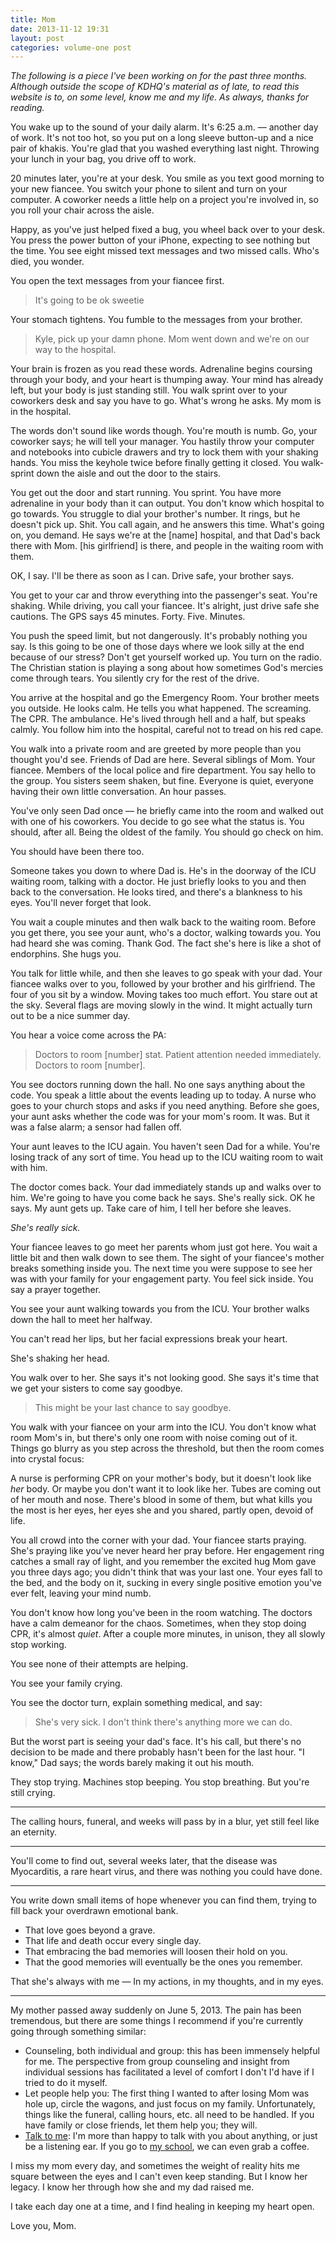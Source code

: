 ```yaml
---
title: Mom
date: 2013-11-12 19:31
layout: post
categories: volume-one post
---
```

_The following is a piece I've been working on for the past three months. Although outside the scope of KDHQ's material as of late, to read this website is to, on some level, know me and my life. As always, thanks for reading._

You wake up to the sound of your daily alarm. It's 6:25 a.m. &mdash; another day of work. It's not too hot, so you put on a long sleeve button-up and a nice pair of khakis. You're glad that you washed everything last night. Throwing your lunch in your bag, you drive off to work.

20 minutes later, you're at your desk. You smile as you text good morning to your new fiancee. You switch your phone to silent and turn on your computer. A coworker needs a little help on a project you're involved in, so you roll your chair across the aisle.

Happy, as you've just helped fixed a bug, you wheel back over to your desk. You press the power button of your iPhone, expecting to see nothing but the time. You see eight missed text messages and two missed calls. Who's died, you wonder.

You open the text messages from your fiancee first.

> It's going to be ok sweetie

Your stomach tightens. You fumble to the messages from your brother.

> Kyle, pick up your damn phone. Mom went down and we're on our way to the hospital.

Your brain is frozen as you read these words. Adrenaline begins coursing through your body, and your heart is thumping away. Your mind has already left, but your body is just standing still. You walk sprint over to your coworkers desk and say you have to go. What's wrong he asks. My mom is in the hospital.

The words don't sound like words though. You're mouth is numb. Go, your coworker says; he will tell your manager. You hastily throw your computer and notebooks into cubicle drawers and try to lock them with your shaking hands. You miss the keyhole twice before finally getting it closed. You walk-sprint down the aisle and out the door to the stairs.

You get out the door and start running. You sprint. You have more adrenaline in your body than it can output. You don't know which hospital to go towards. You struggle to dial your brother's number. It rings, but he doesn't pick up. Shit. You call again, and he answers this time. What's going on, you demand.
He says we're at the [name] hospital, and that Dad's back there with Mom. [his girlfriend] is there, and people in the waiting room with them.

OK, I say. I'll be there as soon as I can. Drive safe, your brother says.

You get to your car and throw everything into the passenger's seat. You're shaking. While driving, you call your fiancee. It's alright, just drive safe she cautions. The GPS says 45 minutes. Forty. Five. Minutes.

You push the speed limit, but not dangerously. It's probably nothing you say. Is this going to be one of those days where we look silly at the end because of our stress? Don't get yourself worked up. You turn on the radio. The Christian station is playing a song about how sometimes God's mercies come through tears. You silently cry for the rest of the drive.

You arrive at the hospital and go the Emergency Room. Your brother meets you outside. He looks calm. He tells you what happened. The screaming. The CPR. The ambulance. He's lived through hell and a half, but speaks calmly. You follow him into the hospital, careful not to tread on his red cape.

You walk into a private room and are greeted by more people than you thought you'd see. Friends of Dad are here. Several siblings of Mom. Your fiancee. Members of the local police and fire department. You say hello to the group. You sisters seem shaken, but fine. Everyone is quiet, everyone having their own little conversation. An hour passes.

You've only seen Dad once &mdash; he briefly came into the room and walked out with one of his coworkers. You decide to go see what the status is. You should, after all. Being the oldest of the family. You should go check on him.

You should have been there too.

Someone takes you down to where Dad is. He's in the doorway of the ICU waiting room, talking with a doctor. He just briefly looks to you and then back to the conversation. He looks tired, and there's a blankness to his eyes. You'll never forget that look.

You wait a couple minutes and then walk back to the waiting room. Before you get there, you see your aunt, who's a doctor, walking towards you. You had heard she was coming. Thank God. The fact she's here is like a shot of endorphins. She hugs you.

You talk for little while, and then she leaves to go speak with your dad. Your fiancee walks over to you, followed by your brother and his girlfriend. The four of you sit by a window. Moving takes too much effort. You stare out at the sky. Several flags are moving slowly in the wind. It might actually turn out to be a nice summer day.

You hear a voice come across the PA:

> Doctors to room [number] stat. Patient attention needed immediately. Doctors to room [number].

You see doctors running down the hall. No one says anything about the code. You speak a little about the events leading up to today. A nurse who goes to your church stops and asks if you need anything. Before she goes, your aunt asks whether the code was for your mom's room. It was. But it was a false alarm; a sensor had fallen off.

Your aunt leaves to the ICU again. You haven't seen Dad for a while. You're losing track of any sort of time. You head up to the ICU waiting room to wait with him.

The doctor comes back. Your dad immediately stands up and walks over to him. We're going to have you come back he says. She's really sick. OK he says. My aunt gets up. Take care of him, I tell her before she leaves.

_She's really sick._

Your fiancee leaves to go meet her parents whom just got here. You wait a little bit and then walk down to see them. The sight of your fiancee's mother breaks something inside you. The next time you were suppose to see her was with your family for your engagement party. You feel sick inside. You say a prayer together.

You see your aunt walking towards you from the ICU. Your brother walks down the hall to meet her halfway.

You can't read her lips, but her facial expressions break your heart.

She's shaking her head.

You walk over to her. She says it's not looking good. She says it's time that we get your sisters to come say goodbye.

> This might be your last chance to say goodbye.

You walk with your fiancee on your arm into the ICU. You don't know what room Mom's in, but there's only one room with noise coming out of it. Things go blurry as you step across the threshold, but then the room comes into crystal focus:

A nurse is performing CPR on your mother's body, but it doesn't look like _her_ body. Or maybe you don't want it to look like her. Tubes are coming out of her mouth and nose. There's blood in some of them, but what kills you the most is her eyes, her eyes she and you shared, partly open, devoid of life.

You all crowd into the corner with your dad. Your fiancee starts praying. She's praying like you've never heard her pray before. Her engagement ring catches a small ray of light, and you remember the excited hug Mom gave you three days ago; you didn't think that was your last one. Your eyes fall to the bed, and the body on it, sucking in every single positive emotion you've ever felt, leaving your mind numb.

You don't know how long you've been in the room watching. The doctors have a calm demeanor for the chaos. Sometimes, when they stop doing CPR, it's almost _quiet_. After a couple more minutes, in unison, they all slowly stop working.

You see none of their attempts are helping.

You see your family crying.

You see the doctor turn, explain something medical, and say:

> She's very sick. I don't think there's anything more we can do.

But the worst part is seeing your dad's face. It's his call, but there's no decision to be made and there probably hasn't been for the last hour. "I know," Dad says; the words barely making it out his mouth.

They stop trying. Machines stop beeping. You stop breathing. But you're still crying.

---

The calling hours, funeral, and weeks will pass by in a blur, yet still feel like an eternity.

---

You'll come to find out, several weeks later, that the disease was Myocarditis, a rare heart virus, and there was nothing you could have done.

---

You write down small items of hope whenever you can find them, trying to fill back your overdrawn emotional bank.

* That love goes beyond a grave.
* That life and death occur every single day.
* That embracing the bad memories will loosen their hold on you.
* That the good memories will eventually be the ones you remember.

That she's always with me &mdash; In my actions, in my thoughts, and in my eyes.

---

My mother passed away suddenly on June 5, 2013. The pain has been tremendous, but there are some things I recommend if you're currently going through something similar:

- Counseling, both individual and group: this has been immensely helpful for me. The perspective from group counseling and insight from individual sessions has facilitated a level of comfort I don't I'd have if I tried to do it myself.
- Let people help you: The first thing I wanted to after losing Mom was hole up, circle the wagons, and just focus on my family. Unfortunately, things like the funeral, calling hours, etc. all need to be handled. If you have family or close friends, let them help you; they will.
- [Talk to me](/contact): I'm more than happy to talk with you about anything, or just be a listening ear. If you go to [my school](/colophon), we can even grab a coffee.

I miss my mom every day, and sometimes the weight of reality hits me square between the eyes and I can't even keep standing. But I know her legacy. I know her through how she and my dad raised me.

I take each day one at a time, and I find healing in keeping my heart open.

Love you, Mom.

